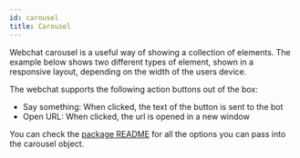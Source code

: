 ```yaml
---
id: carousel
title: Carousel
---
```


Webchat carousel is a useful way of showing a collection of elements. The example below shows two different types of element, shown in a responsive layout, depending on the width of the users device.

The webchat supports the following action buttons out of the box:

- Say something: When clicked, the text of the button is sent to the bot
- Open URL: When clicked, the url is opened in a new window

You can check the [package README](https://github.com/botpress/botpress/tree/master/modules/channel-web) for all the options you can pass into the carousel object.
